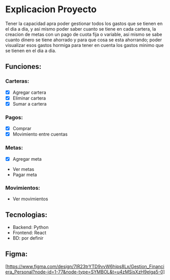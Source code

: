 # Explicacion Proyecto

Tener la capacidad apra poder gestionar todos los gastos que se tienen en el dia a dia, y
asi mismo poder saber cuanto se tiene en cada cartera, la creacion de metas con un pago de cuota 
fija o variable, asi mismo se sabe cuanto dinero se tiene ahorrado y para que cosa se esta ahorrando; 
poder visualizar esos gastos hormiga para tener en cuenta los gastos minimo que se tienen en el dia a dia.

## Funciones:

### Carteras:
- [x] Agregar cartera
- [x] Eliminar cartera
- [x] Sumar a cartera

### Pagos:
- [x] Comprar
- [x] Movimiento entre cuentas

### Metas:
- [x] Agregar meta
- Ver metas
- Pagar meta

### Movimientos:
- Ver movimientos

## Tecnologias:
- Backend: Python
- Frontend: React
- BD: por definir

## Figma:
[https://www.figma.com/design/7lR23trYTD9vvW6hips8Lx/Gestion_Financiera_Personal?node-id=1-77&node-type=SYMBOL&t=u4zMSisXzH9elga5-0]
